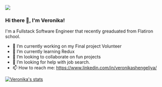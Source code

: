 ![](https://komarev.com/ghpvc/?username=vshengeliya&color=blue)
### Hi there 👋, I'm Veronika!
I'm a Fullstack Software Engineer that recently greaduated from Flatiron school.

- 🔭 I’m currently working on my Final project Volunteer
- 🌱 I’m currently learning Redux
- 👯 I’m looking to collaborate on fun projects
- 🤔 I’m looking for help with job search.
- 📫 How to reach me: https://www.linkedin.com/in/veronikashengeliya/

[![Veronika's stats](https://github-readme-stats.vercel.app/api/vshengeliya?username=vshengeliya)](https://github.com/anuraghazra/github-readme-stats)


<!--
**vshengeliya/vshengeliya** is a ✨ _special_ ✨ repository because its `README.md` (this file) appears on your GitHub profile.

Here are some ideas to get you started:

- 🔭 I’m currently working on ...
- 🌱 I’m currently learning ...
- 👯 I’m looking to collaborate on ...
- 🤔 I’m looking for help with ...
- 💬 Ask me about ...
- 📫 How to reach me: ...
- 😄 Pronouns: ...
- ⚡ Fun fact: ...
-->
